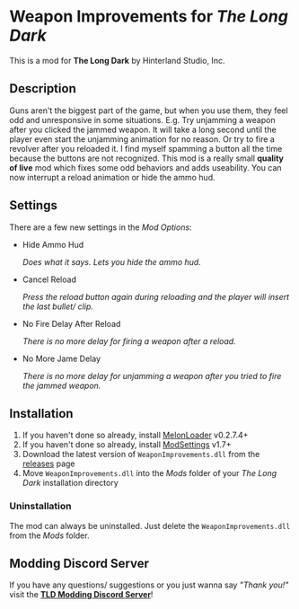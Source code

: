 # Weapon Improvements for *The Long Dark*

This is a mod for **The Long Dark** by Hinterland Studio, Inc.

## Description

Guns aren't the biggest part of the game, but when you use them, they feel odd and unresponsive in some situations. E.g. Try unjamming a weapon after you clicked the jammed weapon. It will take a long second until the player even start the unjamming animation for no reason. Or try to fire a revolver after you reloaded it. I find myself spamming a button all the time because the buttons are not recognized. This mod is a really small **quality of live** mod which fixes some odd behaviors and adds useability. You can now interrupt a reload animation or hide the ammo hud.

## Settings

There are a few new settings in the *Mod Options*:

- Hide Ammo Hud

  *Does what it says. Lets you hide the ammo hud.*
- Cancel Reload

  *Press the reload button again during reloading and the player will insert the last bullet/ clip.*
- No Fire Delay After Reload

  *There is no more delay for firing a weapon after a reload.*
- No More Jame Delay

  *There is no more delay for unjamming a weapon after you tried to fire the jammed weapon.*

## Installation

1. If you haven't done so already, install [MelonLoader](https://github.com/LavaGang/MelonLoader/releases) v0.2.7.4+
2. If you haven't done so already, install [ModSettings](https://github.com/zeobviouslyfakeacc/ModSettings/releases) v1.7+
3. Download the latest version of `WeaponImprovements.dll` from the [releases](https://github.com/Remodor/TLD_WeaponImprovements/releases) page
4. Move `WeaponImprovements.dll` into the *Mods* folder of your *The Long Dark* installation directory

### Uninstallation

The mod can always be uninstalled. Just delete the `WeaponImprovements.dll` from the *Mods* folder.

## Modding Discord Server

If you have any questions/ suggestions or you just wanna say *"Thank you!"* visit the **[TLD Modding Discord Server](https://discord.gg/nb2jQez)**!
